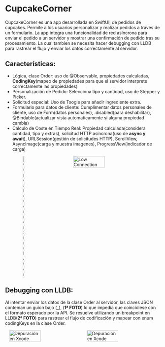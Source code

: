# CupcakeCorner
CupcakeCorner es una app desarrollada en SwiftUI, de pedidos de cupcakes. Permite a los usuarios personalizar y realizar pedidos a través de un formulario. La app integra una funcionalidad de red asíncrona para enviar el pedido a un servidor y mostrar una confirmación de pedido tras su procesamiento. La cual tambien se necesita hacer debugging con LLDB para rastrear el flujo y enviar los datos correctamente al servidor.

## Características: 
- Lógica, clase Order: uso de @Observable, propiedades calculadas, **CodingKey**(mapeo de propiedades para que el servidor interprete correctamente las propiedades)
- Personalización de Pedido: Selecciona tipo y cantidad, uso de Stepper y Picker.
- Solicitud especial: Uso de Toogle para añadir ingrediente extra.
- Formulario para datos de cliente: Cumplimentar datos personales de cliente, uso de Form(datos personales), .disabled(para deshabilitar), @Bindable(actualizar vista automaticamente si alguna propiedad cambia)
- Cálculo de Coste en Tiempo Real: Propiedad calculada(considera cantidad, tipo y extras), solicitud HTTP asíncrona(uso de **async y await**), URLSession(gestión de solicitudes HTTP), ScrollView, AsyncImage(carga y muestra imagenes), ProgressView(indicador de carga)
<div style="display: flex; justify-content: space-around;">
  <img src="https://github.com/user-attachments/assets/12ac3966-1962-48ba-907b-1040ef42e604" alt=" CupcakeCorner Simulator" width="10%" /> 

  <img src="https://github.com/user-attachments/assets/38f7673d-1d28-4ba1-b7ef-9b25393ab7f5" alt="Low Connection" width="45%" /> 

</div>

  
## Debugging con LLDB:

Al intentar enviar los datos de la clase Order al servidor, las claves JSON contenían un guion bajo (_), (**1ª FOTO**) lo que impedía que coincidiese con el formato esperado por la API. Se resuelve utilizando un breakpoint en LLDB(**2ª FOTO**) para rastrear el flujo de codificación y mapear con enum codingKeys en la clase Order.

<div style="display: flex; justify-content: space-around;">
  <img src="https://github.com/user-attachments/assets/5fbc99a2-649d-47fe-b7b9-2ae5137e8ba8" alt="Depuración en Xcode" width="45%" />
  <img src="https://github.com/user-attachments/assets/14ee6ae9-674d-44cd-acda-8de5deea655d" alt="Depuración en Xcode" width="45%" />
</div>




